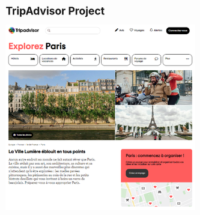 # TripAdvisor Project

![Projet d'intégration d'une page de TripAdvisor](/assets/img/tripAdvisor.png)

